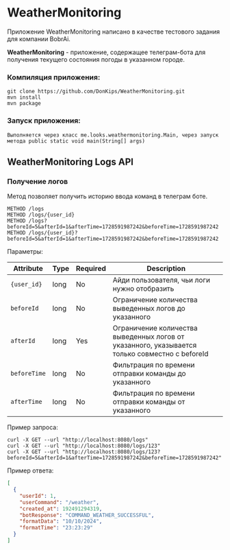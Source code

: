 # WeatherMonitoring

Приложение WeatherMonitoring написано в качестве тестового задания для компании BobrAi.

**WeatherMonitoring** - приложение, содержащее телеграм-бота для получения текущего состояния погоды в указанном городе.

### Компиляция приложения:
```
git clone https://github.com/DonKips/WeatherMonitoring.git
mvn install 
mvn package
```
### Запуск приложения:
```
Выполняется через класс me.looks.weathermonitoring.Main, через запуск метода public static void main(String[] args)
```

## WeatherMonitoring Logs API

### Получение логов

Метод позволяет получить историю ввода команд в телеграм боте.

```plaintext
METHOD /logs
METHOD /logs/{user_id}
METHOD /logs?beforeId=5&afterId=1&afterTime=1728591987242&beforeTime=1728591987242
METHOD /logs/{user_id}?beforeId=5&afterId=1&afterTime=1728591987242&beforeTime=1728591987242
```

Параметры:

| Attribute   | Type | Required | Description                                                                            |
|-------------|------|----------|----------------------------------------------------------------------------------------|
| `{user_id}` | long | No       | Айди пользователя, чьи логи нужно отобразить                                           |
| `beforeId`        | long | No       | Ограничение количества выведенных логов до указанного                                  |
| `afterId` | long | Yes      | Ограничение количества выведенных логов от указанного, указывается только совместно с beforeId |
| `beforeTime` | long | No       | Фильтрация по времени отправки команды до указанного                                   |
| `afterTime` | long | No       | Фильтрация по времени отправки команды от указанного                                   |

Пример запроса:

```shell
curl -X GET --url "http://localhost:8080/logs"
curl -X GET --url "http://localhost:8080/logs/123"
curl -X GET --url "http://localhost:8080/logs/123?beforeId=5&afterId=1&afterTime=1728591987242&beforeTime=1728591987242"
```

Пример ответа:

```json
[
  {
    "userId": 1,
    "userCommand": "/weather",
    "created_at": 192491294319,
    "botResponse": "COMMAND_WEATHER_SUCCESSFUL",
    "formatData": "10/10/2024",
    "formatTime": "23:23:29"
  }
]
```
